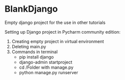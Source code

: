# BlankDjango
Empty django project for the use in other tutorials

Setting up Django project in Pycharm community edition:

1) Creating empty project in virtual environment
2) Deleting main.py
3) Commands in terminal
     - pip install django
     - django-admin startproject <projectName>
     - cd /Folder with manage.py
     - python manage.py runserver

